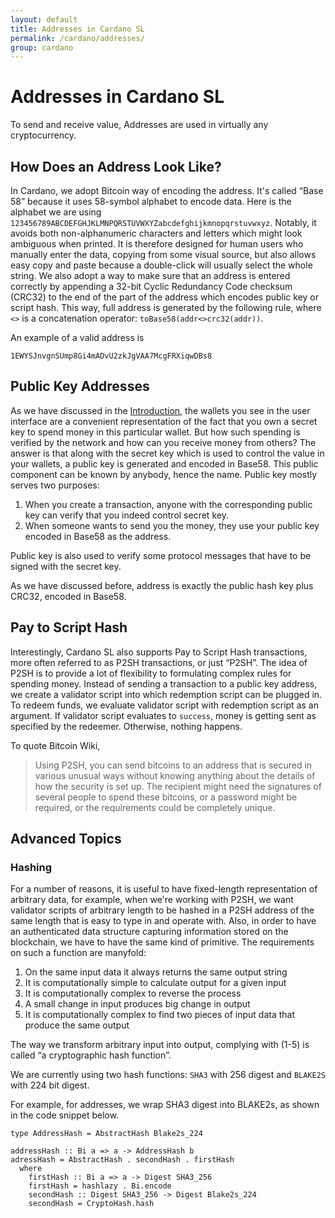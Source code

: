 ```yaml
---
layout: default
title: Addresses in Cardano SL
permalink: /cardano/addresses/
group: cardano
---
```


# Addresses in Cardano SL

To send and receive value, Addresses are used in virtually any cryptocurrency.

## How Does an Address Look Like?

In Cardano, we adopt Bitcoin way of encoding the address. It's called
“Base 58” because it uses 58-symbol alphabet to encode data. Here is the
alphabet we are using
`123456789ABCDEFGHJKLMNPQRSTUVWXYZabcdefghijkmnopqrstuvwxyz`. Notably,
it avoids both non-alphanumeric characters and letters which might look
ambiguous when printed. It is therefore designed for human users who
manually enter the data, copying from some visual source, but also
allows easy copy and paste because a double-click will usually select
the whole string. We also adopt a way to make sure that an address is
entered correctly by appending a 32-bit Cyclic Redundancy Code checksum
(CRC32) to the end of the part of the address which encodes public key
or script hash. This way, full address is generated by the following
rule, where `<>` is a concatenation operator:
`toBase58(addr<>crc32(addr))`.

An example of a valid address is

```
1EWYSJnvgnSUmp8Gi4mADvU2zkJgVAA7McgFRXiqwDBs8
```

## Public Key Addresses

As we have discussed in the [Introduction](/#you-own-your-money), the
wallets you see in the user interface are a convenient representation of
the fact that you own a secret key to spend money in this particular
wallet. But how such spending is verified by the network and how can you
receive money from others? The answer is that along with the secret key
which is used to control the value in your wallets, a public key is
generated and encoded in Base58. This public component can be known by
anybody, hence the name. Public key mostly serves two purposes:

 1. When you create a transaction, anyone with the corresponding public
    key can verify that you indeed control secret key.
 2. When someone wants to send you the money, they use your public key
    encoded in Base58 as the address.

Public key is also used to verify some protocol messages that have to be
signed with the secret key.

As we have discussed before, address is exactly the public hash key plus
CRC32, encoded in Base58.

## Pay to Script Hash

Interestingly, Cardano SL also supports Pay to Script Hash transactions,
more often referred to as P2SH transactions, or just “P2SH”. The idea of
P2SH is to provide a lot of flexibility to formulating complex rules for
spending money. Instead of sending a transaction to a public key
address, we create a validator script into which redemption script can
be plugged in. To redeem funds, we evaluate validator script with
redemption script as an argument. If validator script evaluates to
`success`, money is getting sent as specified by the redeemer.
Otherwise, nothing happens.

To quote Bitcoin Wiki,

> Using P2SH, you can send bitcoins to an address that is secured in
> various unusual ways without knowing anything about the details of how
> the security is set up. The recipient might need the signatures of
> several people to spend these bitcoins, or a password might be
> required, or the requirements could be completely unique.

## Advanced Topics

### Hashing

For a number of reasons, it is useful to have fixed-length
representation of arbitrary data, for example, when we're working with
P2SH, we want validator scripts of arbitrary length to be hashed in a
P2SH address of the same length that is easy to type in and operate
with. Also, in order to have an authenticated data structure capturing
information stored on the blockchain, we have to have the same kind of
primitive. The requirements on such a function are manyfold:

 1. On the same input data it always returns the same output string
 2. It is computationally simple to calculate output for a given input
 3. It is computationally complex to reverse the process
 4. A small change in input produces big change in output
 5. It is computationally complex to find two pieces of input data that
    produce the same output

The way we transform arbitrary input into output, complying with (1-5)
is called “a cryptographic hash function”.

We are currently using two hash functions: `SHA3` with 256 digest and
`BLAKE2S` with 224 bit digest.

For example, for addresses, we wrap SHA3 digest into BLAKE2s, as shown
in the code snippet below.

```
type AddressHash = AbstractHash Blake2s_224

addressHash :: Bi a => a -> AddressHash b
adressHash = AbstractHash . secondHash . firstHash
  where
    firstHash :: Bi a => a -> Digest SHA3_256
    firstHash = hashlazy . Bi.encode
    secondHash :: Digest SHA3_256 -> Digest Blake2s_224
    secondHash = CryptoHash.hash
```
